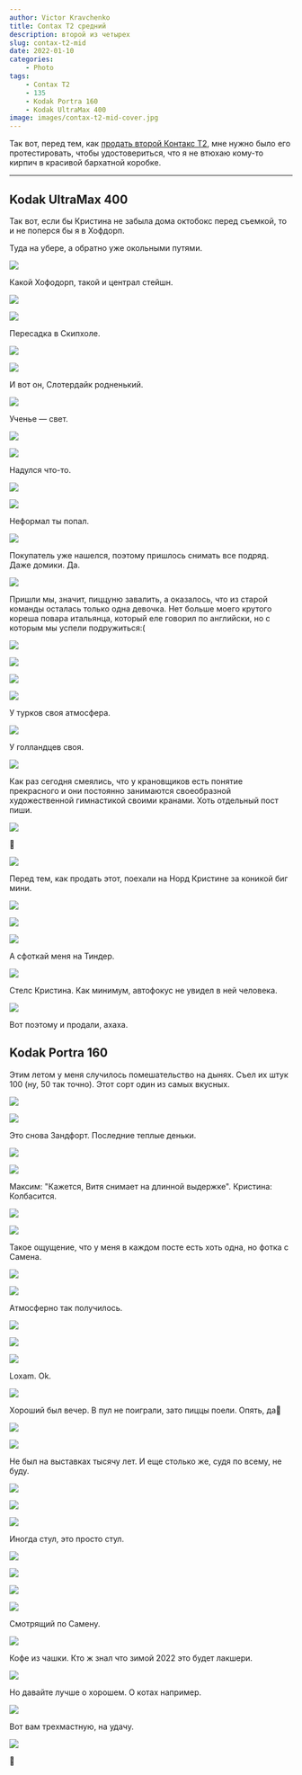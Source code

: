 ```yaml
---
author: Victor Kravchenko
title: Contax T2 средний
description: второй из четырех
slug: contax-t2-mid
date: 2022-01-10
categories:
    - Photo
tags:
    - Contax T2
    - 135
    - Kodak Portra 160
    - Kodak UltraMax 400
image: images/contax-t2-mid-cover.jpg
---
```


Так вот, перед тем, как [продать второй Контакс Т2](../remembering-summer/), мне нужно было его протестировать, чтобы удостовериться, что я не втюхаю кому-то кирпич в красивой бархатной коробке.

---

## Kodak UltraMax 400

Так вот, если бы Кристина не забыла дома октобокс перед съемкой, то и не поперся бы я в Хофдорп.

Туда на убере, а обратно уже окольными путями.

![](images/contax-t2-mid-00001.jpg)

Какой Хофодорп, такой и централ стейшн.

![](images/contax-t2-mid-00002.jpg)

![](images/contax-t2-mid-00003.jpg)

Пересадка в Скипхоле.

![](images/contax-t2-mid-00004.jpg)

![](images/contax-t2-mid-00005.jpg)

И вот он, Слотердайк родненький.

![](images/contax-t2-mid-00006.jpg)

Ученье — свет.

![](images/contax-t2-mid-00007.jpg)

![](images/contax-t2-mid-00008.jpg)

Надулся что-то.

![](images/contax-t2-mid-00009.jpg)

![](images/contax-t2-mid-00010.jpg)

Неформал ты попал.

![](images/contax-t2-mid-00011.jpg)

Покупатель уже нашелся, поэтому пришлось снимать все подряд. Даже домики. Да.

![](images/contax-t2-mid-00012.jpg)

Пришли мы, значит, пиццуню завалить, а оказалось, что из старой команды осталась только одна девочка. Нет больше моего крутого кореша повара итальянца, который еле говорил по английски, но с которым мы успели подружиться:(

![](images/contax-t2-mid-00013.jpg)

![](images/contax-t2-mid-00014.jpg)

![](images/contax-t2-mid-00015.jpg)

![](images/contax-t2-mid-00016.jpg)

У турков своя атмосфера.

![](images/contax-t2-mid-00017.jpg)

У голландцев своя.

![](images/contax-t2-mid-00018.jpg)

Как раз сегодня смеялись, что у крановщиков есть понятие прекрасного и они постоянно занимаются своеобразной художественной гимнастикой своими кранами. Хоть отдельный пост пиши.

![](images/contax-t2-mid-00019.jpg)

👅

![](images/contax-t2-mid-00020.jpg)

Перед тем, как продать этот, поехали на Норд Кристине за коникой биг мини.

![](images/contax-t2-mid-00021.jpg)

![](images/contax-t2-mid-00022.jpg)

![](images/contax-t2-mid-00023.jpg)

А сфоткай меня на Тиндер.

![](images/contax-t2-mid-00024.jpg)

Стелс Кристина. Как минимум, автофокус не увидел в ней человека.

![](images/contax-t2-mid-00025.jpg)

Вот поэтому и продали, ахаха.

## Kodak Portra 160

Этим летом у меня случилось помешательство на дынях. Съел их штук 100 (ну, 50 так точно). Этот сорт один из самых вкусных.

![](images/contax-t2-mid-00026.jpg)

![](images/contax-t2-mid-00027.jpg)

Это снова Зандфорт. Последние теплые деньки.

![](images/contax-t2-mid-00028.jpg)

![](images/contax-t2-mid-00029.jpg)

Максим: "Кажется, Витя снимает на длинной выдержке".
Кристина: Колбасится.

![](images/contax-t2-mid-00030.jpg)

![](images/contax-t2-mid-00031.jpg)

Такое ощущение, что у меня в каждом посте есть хоть одна, но фотка с Самена.

![](images/contax-t2-mid-00032.jpg)

![](images/contax-t2-mid-00033.jpg)

Атмосферно так получилось.

![](images/contax-t2-mid-00034.jpg)

![](images/contax-t2-mid-00035.jpg)

![](images/contax-t2-mid-00036.jpg)

Loxam. Ok.

![](images/contax-t2-mid-00037.jpg)

Хороший был вечер. В пул не поиграли, зато пиццы поели. Опять, да🌝

![](images/contax-t2-mid-00038.jpg)

![](images/contax-t2-mid-00039.jpg)

Не был на выставках тысячу лет. И еще столько же, судя по всему, не буду.

![](images/contax-t2-mid-00040.jpg)

![](images/contax-t2-mid-00041.jpg)

![](images/contax-t2-mid-00042.jpg)

Иногда стул, это просто стул.

![](images/contax-t2-mid-00043.jpg)

![](images/contax-t2-mid-00044.jpg)

![](images/contax-t2-mid-00045.jpg)

![](images/contax-t2-mid-00046.jpg)

Смотрящий по Самену.

![](images/contax-t2-mid-00047.jpg)

Кофе из чашки. Кто ж знал что зимой 2022 это будет лакшери.

![](images/contax-t2-mid-00048.jpg)

Но давайте лучше о хорошем. О котах например.

![](images/contax-t2-mid-00049.jpg)

Вот вам трехмастную, на удачу.

![](images/contax-t2-mid-00050.jpg)

🐍 